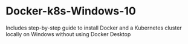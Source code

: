 # Docker-k8s-Windows-10
Includes step-by-step guide to install Docker and a Kubernetes cluster locally on Windows without using Docker Desktop
